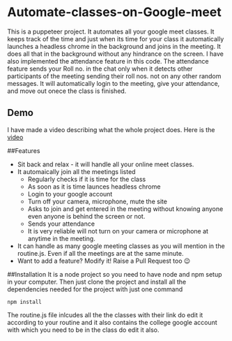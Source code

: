 # Automate-classes-on-Google-meet

This is a puppeteer project. It automates all your google meet classes. It keeps track of the time and just when its time for your class it automatically launches a headless chrome in the background and joins in the meeting. It does all that in the background without any hindrance on the screen. I have also implemented the attendance feature in this code.
The attendance feature sends your Roll no. in the chat only when it detects other participants of the meeting sending their roll nos. not on any other random messages.
It will automatically login to the meeting, give your attendance, and move out onece the class is finished.

## Demo
I have made a video describing what the whole project does. Here is the [video](https://www.linkedin.com/feed/update/urn:li:activity:6797079922427928576/)

##Features
- Sit back and relax - it will handle all your online meet classes.
- It automaically join all the meetings listed
  -  Regularly checks if it is time for the class
  -  As soon as it is time launces headless chrome
  -  Login to your google account
  -  Turn off your camera, microphone, mute the site
  -  Asks to join and get entered in the meeting without knowing anyone even anyone is behind the screen or not.
  -  Sends your attendance
  -  It is very reliable will not turn on your camera or microphone at anytime in the meeting.
- It can handle as many google meeting classes as you will mention in the routine.js. Even if all the meetings are at the same minute.
- Want to add a feature? Modify it! Raise a Pull Request too 😉

##Installation
It is a node project so you need to have node and npm setup in your computer.
Then just clone the project and install all the dependencies needed for the project with just one command
```
npm install
```
The routine.js file inlcudes all the the classes with their link do edit it according to your routine and it also contains the college google account with which you need to be in the class do edit it also.
